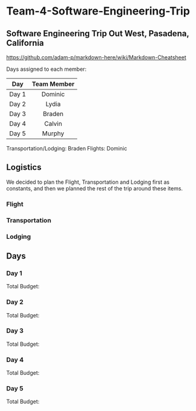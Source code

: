 # Team-4-Software-Engineering-Trip
## Software Engineering Trip Out West, Pasadena, California

https://github.com/adam-p/markdown-here/wiki/Markdown-Cheatsheet

Days assigned to each member:

| Day    | Team Member |
| ------ |:-----------:|
| Day 1  | Dominic     |
| Day 2  | Lydia       |
| Day 3  | Braden      |
| Day 4  | Calvin      |
| Day 5  | Murphy      |

Transportation/Lodging: Braden
Flights: Dominic

## Logistics

We decided to plan the Flight, Transportation and Lodging first as constants, and then we planned the rest of the trip around these items. 

### Flight


### Transportation


### Lodging


## Days

### Day 1

Total Budget:
### Day 2

Total Budget:
### Day 3

Total Budget:
### Day 4

Total Budget:
### Day 5

Total Budget:
